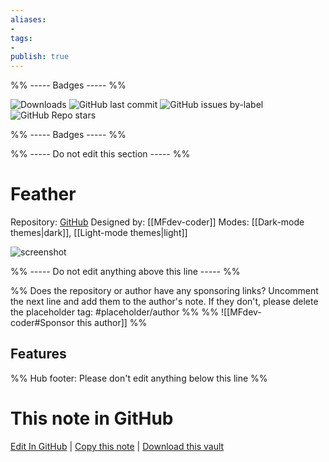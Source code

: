 ```yaml
---
aliases:
- 
tags: 
- 
publish: true
---
```


%% ----- Badges ----- %%

![Downloads](https://img.shields.io/badge/downloads-2919-573E7A?style=for-the-badge&logo=)
![GitHub last commit](https://img.shields.io/github/last-commit/MFdev-coder/obsidian-feather?color=573E7A&label=last%20update&logo=github&style=for-the-badge)
![GitHub issues by-label](https://img.shields.io/github/issues/MFdev-coder/obsidian-feather/help%20wanted?color=573E7A&logo=github&style=for-the-badge) 
![GitHub Repo stars](https://img.shields.io/github/stars/MFdev-coder/obsidian-feather?color=573E7A&logo=github&style=for-the-badge)

%% ----- Badges ----- %%

%% ----- Do not edit this section ----- %%

# Feather

Repository: [GitHub](https://github.com/MFdev-coder/obsidian-feather)
Designed by: [[MFdev-coder]]
Modes: [[Dark-mode themes|dark]], [[Light-mode themes|light]]



![screenshot](https://github.com/MFdev-coder/obsidian-feather/raw/HEAD/assets/Screenshot.png)

%% ----- Do not edit anything above this line ----- %% 

%% Does the repository or author have any sponsoring links? Uncomment the next line and add them to the author's note. If they don't, please delete the placeholder tag: #placeholder/author %%
%% ![[MFdev-coder#Sponsor this author]] %%


## Features



%% Hub footer: Please don't edit anything below this line %%

# This note in GitHub

<span class="git-footer">[Edit In GitHub](https://github.dev/obsidian-community/obsidian-hub/blob/main/02%20-%20Community%20Expansions/02.05%20All%20Community%20Expansions/Themes/Feather.md "git-hub-edit-note") | [Copy this note](https://raw.githubusercontent.com/obsidian-community/obsidian-hub/main/02%20-%20Community%20Expansions/02.05%20All%20Community%20Expansions/Themes/Feather.md "git-hub-copy-note") | [Download this vault](https://github.com/obsidian-community/obsidian-hub/archive/refs/heads/main.zip "git-hub-download-vault") </span>
